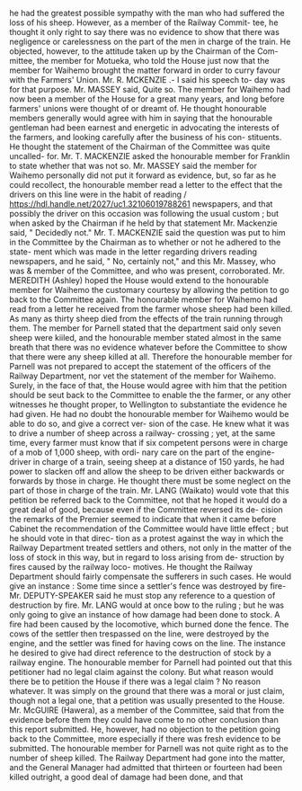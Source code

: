 he had the greatest possible sympathy with the man who had suffered the loss of his sheep. However, as a member of the Railway Commit- tee, he thought it only right to say there was no evidence to show that there was negligence or carelessness on the part of the men in charge of the train. He objected, however, to the attitude taken up by the Chairman of the Com- mittee, the member for Motueka, who told the House just now that the member for Waihemo brought the matter forward in order to curry favour with the Farmers' Union. Mr. R. MCKENZIE .- I said his speech to- day was for that purpose. Mr. MASSEY said, Quite so. The member for Waihemo had now been a member of the House for a great many years, and long before farmers' unions were thought of or dreamt of. He thought honourable members generally would agree with him in saying that the honourable gentleman had been earnest and energetic in advocating the interests of the farmers, and looking carefully after the business of his con- stituents. He thought the statement of the Chairman of the Committee was quite uncalled- for. Mr. T. MACKENZIE asked the honourable member for Franklin to state whether that was not so. Mr. MASSEY said the member for Waihemo personally did not put it forward as evidence, but, so far as he could recollect, the honourable member read a letter to the effect that the drivers on this line were in the habit of reading / https://hdl.handle.net/2027/uc1.32106019788261 newspapers, and that possibly the driver on this occasion was following the usual custom ; but when asked by the Chairman if he held by that statement Mr. Mackenzie said, " Decidedly not." Mr. T. MACKENZIE said the question was put to him in the Committee by the Chairman as to whether or not he adhered to the state- ment which was made in the letter regarding drivers reading newspapers, and he said, " No, certainly not," and this Mr. Massey, who was & member of the Committee, and who was present, corroborated. Mr. MEREDITH (Ashley) hoped the House would extend to the honourable member for Waihemo the customary courtesy by allowing the petition to go back to the Committee again. The honourable member for Waihemo had read from a letter he received from the farmer whose sheep had been killed. As many as thirty sheep died from the effects of the train running through them. The member for Parnell stated that the department said only seven sheep were kiiled, and the honourable member stated almost in the same breath that there was no evidence whatever before the Committee to show that there were any sheep killed at all. Therefore the honourable member for Parnell was not prepared to accept the statement of the officers of the Railway Department, nor vet the statement of the member for Waihemo. Surely, in the face of that, the House would agree with him that the petition should be seut back to the Committee to enable the the farmer, or any other witnesses he thought proper, to Wellington to substantiate the evidence he had given. He had no doubt the honourable member for Waihemo would be able to do so, and give a correct ver- sion of the case. He knew what it was to drive a number of sheep across a railway- crossing ; yet, at the same time, every farmer must know that if six competent persons were in charge of a mob of 1,000 sheep, with ordi- nary care on the part of the engine-driver in charge of a train, seeing sheep at a distance of 150 yards, he had power to slacken off and allow the sheep to be driven either backwards or forwards by those in charge. He thought there must be some neglect on the part of those in charge of the train. Mr. LANG (Waikato) would vote that this petition be referred back to the Committee, not that he hoped it would do a great deal of good, because even if the Committee reversed its de- cision the remarks of the Premier seemed to indicate that when it came before Cabinet the recommendation of the Committee would have little effect ; but he should vote in that direc- tion as a protest against the way in which the Railway Department treated settlers and others, not only in the matter of the loss of stock in this way, but in regard to loss arising from de- struction by fires caused by the railway loco- motives. He thought the Railway Department should fairly compensate the sufferers in such cases. He would give an instance : Some time since a settler's fence was destroyed by fire- Mr. DEPUTY-SPEAKER said he must stop any reference to a question of destruction by fire. Mr. LANG would at once bow to the ruling ; but he was only going to give an instance of how damage had been done to stock. A fire had been caused by the locomotive, which burned done the fence. The cows of the settler then trespassed on the line, were destroyed by the engine, and the settler was fined for having cows on the line. The instance he desired to give had direct reference to the destruction of stock by a railway engine. The honourable member for Parnell had pointed out that this petitioner had no legal claim against the colony. But what reason would there be to petition the House if there was a legal claim ? No reason whatever. It was simply on the ground that there was a moral or just claim, though not a legal one, that a petition was usually presented to the House. Mr. McGUIRE (Hawera), as a member of the Committee, said that from the evidence before them they could have come to no other conclusion than this report submitted. He, however, had no objection to the petition going back to the Committee, more especially if there was fresh evidence to be submitted. The honourable member for Parnell was not quite right as to the number of sheep killed. The Railway Department had gone into the matter, and the General Manager had admitted that thirteen or fourteen had been killed outright, a good deal of damage had been done, and that 